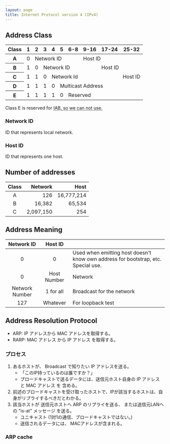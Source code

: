 ```yaml
---
layout: page
title: Internet Protocol version 4 (IPv4)
---
```


## Address Class

<table>
  <thead>
    <tr>
      <th>Class</th>
      <th>1</th>
      <th>2</th>
      <th>3</th>
      <th>4</th>
      <th>5</th>
      <th>6-8</th>
      <th>9-16</th>
      <th>17-24</th>
      <th>25-32</th>
    </tr>
  </thead>
  <tbody>
    <tr>
      <th>A</th>
      <td>0</td>
      <td colspan="5">Network ID</td>
      <td colspan="3">Host ID</td>
    </tr>
    <tr>
      <th>B</th>
      <td>1</td>
      <td>0</td>
      <td colspan="5">Network ID</td>
      <td colspan="2">Host ID</td>
    </tr>
    <tr>
      <th>C</th>
      <td>1</td>
      <td>1</td>
      <td>0</td>
      <td colspan="5">Network Id</td>
      <td>Host ID</td>
    </tr>
    <tr>
      <th>D</th>
      <td>1</td>
      <td>1</td>
      <td>1</td>
      <td>0</td>
      <td colspan="5">Multicast Address</td>
    </tr>
    <tr>
      <th>E</th>
      <td>1</td>
      <td>1</td>
      <td>1</td>
      <td>1</td>
      <td>0</td>
      <td colspan="4">Reserved</td>
    </tr>
  </tbody>
</table>

Class E is reserved for <abbr title="Internet Activities Board">IAB<abbr>, so we can not use.
  
### Network ID

ID that represents local network.

### Host ID

ID that represents one host.

## Number of addresses

| Class | Network | Host |
|:-:|--:|--:|
| A | 126 |16,777,214 |
| B | 16,382 | 65,534 |
| C | 2,097,150 | 254 |

## Address Meaning

| Network ID | Host ID | |
|:-:|:-:|:--|
| 0 | 0 | Used when emitting host doesn't know own address for bootstrap, etc. Special use. |
| 0 | Host Number | Network |
| Network Number | 1 for all | Broadcast for the network |
| 127 | Whatever | For loopback test |

## Address Resolution Protocol

* ARP: IP アドレスから MAC アドレスを取得する。
* RARP: MAC アドレス から IP アドレス を取得する。

### プロセス

1. あるホストが、 Broadcast で知りたい IP アドレスを送る。
    * 「このIP持っているのは誰ですか？」
    * ブロードキャストで送るデータには、送信元ホスト自身の IP アドレス と MAC アドレス を 含める。
2. 前述のブロードキャストを受け取ったホストで、IPが該当するホストは、自身がリプライするべきだとわかる。
3. 該当ホストが 送信元ホストへ ARP のリプライを送る、 または送信元LANへの "is-at" メッセージ を送る。
    * ユニキャスト (1対1の通信、ブロードキャストではない。)
    * 送信されるデータには、 MACアドレスが含まれる。

### ARP cache



<!--
Additionally, all hosts maintain an ARP cache, consisting of ⟨IPv4,LAN⟩ address pairs for other hosts on the network. After the exchange above, A has ⟨DIP,DLAN⟩ in its table; anticipating that A will soon send it a packet to which it needs to respond, D also puts ⟨AIP,ALAN⟩ into its cache.

ARP-cache entries eventually expire. The timeout interval used to be on the order of 10 minutes, but Linux systems now use a much smaller timeout (~30 seconds observed in 2012). Somewhere along the line, and probably related to this shortened timeout interval, repeat ARP queries about a timed-out entry are first sent unicast, not broadcast, to the previous Ethernet address on record. This cuts down on the total amount of broadcast traffic; LAN broadcasts are, of course, still needed for new hosts. The ARP cache on a Linux system can be examined with the command ip -s neigh; the corresponding windows command is arp -a.

The above protocol is sufficient, but there is one further point. When A sends its broadcast “who-has D?” ARP query, all other hosts C check their own cache for an entry for A. If there is such an entry (that is, if AIP is found there), then the value for ALAN is updated with the value taken from the ARP message; if there is no pre-existing entry then no action is taken. This update process serves to avoid stale ARP-cache entries, which can arise is if a host has had its Ethernet interface replaced. (USB Ethernet interfaces, in particular, can be replaced very quickly.)

ARP is quite an efficient mechanism for bridging the gap between IPv4 and LAN addresses. Nodes generally find out neighboring IPv4 addresses through higher-level protocols, and ARP then quickly fills in the missing LAN address. However, in some Software-Defined Networking (2.8   Software-Defined Networking) environments, the LAN switches and/or the LAN controller may have knowledge about IPv4/LAN address correspondences, potentially making ARP superfluous. The LAN (Ethernet) switching network might in principle even know exactly how to route via the LAN to a given IPv4 address, potentially even making LAN addresses unnecessary. At such a point, ARP may become an inconvenience. For an example of a situation in which it is necessary to work around ARP, see 18.9.5   loadbalance31.py.
-->